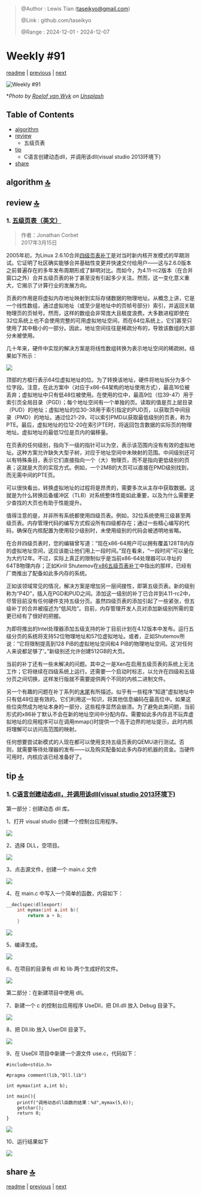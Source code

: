 > @Author  : Lewis Tian (taseikyo@gmail.com)
>
> @Link    : github.com/taseikyo
>
> @Range   : 2024-12-01 - 2024-12-07

# Weekly #91

[readme](../README.md) | [previous](202411W4.md) | [next](202412W2.md)

![](../images/2024/12/roelof-van-wyk-FssdFnEoCo0-unsplash.jpg "Weekly #91")

\**Photo by [Roelof van Wyk](https://unsplash.com/@roelofvwyk) on [Unsplash](https://unsplash.com/photos/a-sea-urchin-sitting-on-top-of-a-sandy-beach-FssdFnEoCo0)*

## Table of Contents

- [algorithm](#algorithm-)
- [review](#review-)
	- 五级页表
- [tip](#tip-)
	- C语言创建动态dll，并调用该dll(visual studio 2013环境下)
- [share](#share-)

## algorithm [🔝](#weekly-91)

## review [🔝](#weekly-91)

### 1. [五级页表（英文）](https://lwn.net/Articles/717293/)

> 作者：Jonathan Corbet  
> 2017年3月15日

2005年初，为Linux 2.6.10合并[四级页表补丁](https://lwn.net/Articles/117749/)是对当时新内核开发模式的早期测试。它证明了社区确实能够合并基础性变更并快速交付给用户——这与2.6.0版本之前普遍存在的多年发布周期形成了鲜明对比。而如今，为4.11-rc2版本（在合并窗口之外）合并五级页表的补丁甚至没有引起多少关注。然而，这一变化意义重大，它揭示了计算行业的发展方向。

页表的作用是将虚拟内存地址映射到实际存储数据的物理地址。从概念上讲，它是一个线性数组，通过虚拟地址（或至少是地址中的页帧号部分）索引，并返回关联物理页的页帧号。然而，这样的数组会非常庞大且极度浪费。大多数进程即使在32位系统上也不会使用完整的可用虚拟地址空间，而在64位系统上，它们甚至只使用了其中极小的一部分。因此，地址空间往往是稀疏分布的，导致该数组的大部分未被使用。

几十年来，硬件中实现的解决方案是将线性数组转换为表示地址空间的稀疏树。结果如下所示：

![](../images/2024/12/four-level-pt.png)

顶部的方框行表示64位虚拟地址的位。为了转换该地址，硬件将地址拆分为多个位字段。注意，在此方案中（对应于x86-64架构的地址使用方式），最高16位被丢弃；虚拟地址中只有低48位被使用。在使用的位中，最高9位（位39-47）用于索引页全局目录（PGD）；每个地址空间有一个单独的页。读取的值是页上层目录（PUD）的地址；虚拟地址的位30-38用于索引指定的PUD页，以获取页中间目录（PMD）的地址。通过位21-29，可以索引PMD以获取最低级别的页表，称为PTE。最后，虚拟地址的位12-20在索引PTE时，将返回包含数据的实际页的物理地址。虚拟地址的最低12位是页内的偏移量。

在页表的任何级别，指向下一级的指针可以为空，表示该范围内没有有效的虚拟地址。这种方案允许缺失大型子树，对应于地址空间中未映射的范围。中间级别还可以有特殊条目，表示它们直接指向一个（大）物理页，而不是指向更低级别的页表；这就是大页的实现方式。例如，一个2MB的大页可以直接在PMD级别找到，而无需中间的PTE页。

可以很快看出，转换虚拟地址的过程将是昂贵的，需要多次从主存中获取数据。这就是为什么转换后备缓冲区（TLB）对系统整体性能如此重要，以及为什么需要更少查找的大页也有助于性能提升。

值得注意的是，并非所有系统都使用四级页表。例如，32位系统使用三级甚至两级页表。内存管理代码的编写方式假设所有四级都存在；通过一些精心编写的代码，确保在内核配置为使用较少级别时，未使用级别的代码会被透明地省略。

在合并四级页表时，您的编辑曾写道：“现在x86-64用户可以拥有覆盖128TB内存的虚拟地址空间，这应该能让他们用上一段时间。”现在看来，“一段时间”可以量化为大约12年。不过，实际上真正的限制似乎是当前x86-64处理器可以寻址的64TB物理内存；正如Kirill Shutemov在[x86五级页表补丁](https://lwn.net/Articles/716916/)中指出的那样，已经有厂商推出了配备如此多内存的系统。

正如该领域常见的情况，解决方案是增加另一层间接性，即第五级页表。新的级别称为“P4D”，插入在PGD和PUD之间。添加这一级别的补丁已合并到4.11-rc2中，尽管目前没有任何硬件支持五级分页。虽然四级页表的添加引起了一些紧张，但五级补丁的合并被描述为“低风险”。目前，内存管理开发人员对添加新级别所需的变更已经有了很好的把握。

为即将推出的Intel处理器添加五级支持的补丁目前计划在4.12版本中发布。运行五级分页的系统将支持52位物理地址和57位虚拟地址。或者，正如Shutemov所说：“它将限制提高到128 PiB的虚拟地址空间和4 PiB的物理地址空间。这‘对任何人来说都足够了’。”新级别还允许创建512GB的大页。

当前的补丁还有一些未解决的问题。其中之一是Xen在启用五级页表的系统上无法工作；它将继续在四级系统上运行。还需要一个启动时标志，以允许在四级和五级分页之间切换，这样发行版就不需要提供两个不同的内核二进制文件。

另一个有趣的问题在补丁系列的[末尾](https://lwn.net/Articles/717300/)有所描述。似乎有一些程序“知道”虚拟地址中只有低48位是有效的。它们利用这一知识，将其他信息编码在最高位中。如果这些位突然成为地址本身的一部分，这些程序显然会崩溃。为了避免此类问题，当前形式的x86补丁默认不会在新的地址空间中分配内存。需要如此多内存且不玩弄虚拟地址的应用程序可以在调用mmap()时提供一个高于边界的地址提示，此时内核将理解可以访问高范围的映射。

任何想要尝试新模式的人现在都可以使用支持五级页表的QEMU进行测试。否则，就需要等待处理器的发布——以及购买配备如此多内存的机器的资金。当硬件可用时，内核应该已经准备好了。

## tip [🔝](#weekly-91)

### 1. [C语言创建动态dll，并调用该dll(visual studio 2013环境下)](https://blog.csdn.net/u014175572/article/details/50728783)

第一部分：创建动态 dll 库。

1、打开 visual studio 创建一个控制台应用程序。

![](../images/2024/12/20160224111146588.jpg)

2、选择 DLL，空项目。

![](../images/2024/12/20160224111150897.jpg)  

3、点击源文件，创建一个 main.c 文件

![](../images/2024/12/20160224111154901.jpg)

4、在 main.c 中写入一个简单的函数，内容如下：

```c
__declspec(dllexport)
	int mymax(int a,int b){
		return a + b;
	}
```

![](../images/2024/12/20160224111158788.jpg)

5、编译生成。

![](../images/2024/12/20160224111202010.jpg)

6、在项目的目录有 dll 和 lib 两个生成好的文件。

![](../images/2024/12/20160224111205089.jpg)

第二部分：在新建项目中使用 dll。

7、新建一个 c 的控制台应用程序 UseDll，把 Dll.dll 放入 Debug 目录下。

![](../images/2024/12/20160224111208089.jpg)

8、把 Dll.lib 放入 UserDll 目录下。

![](../images/2024/12/20160224111210928.jpg)

9、在 UseDll 项目中新建一个源文件 use.c，代码如下：

```
#include<stdio.h>
 
#pragma comment(lib,"Dll.lib")
 
int mymax(int a,int b);
 
int main(){
	printf("调用动态dll函数的结果：%d",mymax(5,6));
	getchar();
	return 0;
}
```

![](../images/2024/12/20160224111213475.jpg)

10、运行结果如下

![](../images/2024/12/20160224111216433.jpg)

## share [🔝](#weekly-91)

[readme](../README.md) | [previous](202411W4.md) | [next](202412W2.md)
